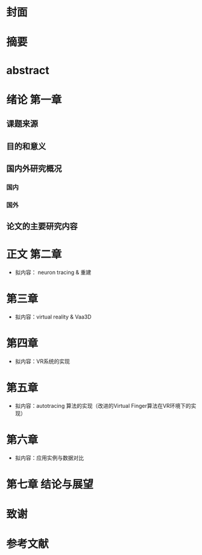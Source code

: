# 封面
# 摘要
# abstract
# 绪论 第一章
## 课题来源
## 目的和意义
## 国内外研究概况
### 国内
### 国外
## 论文的主要研究内容
# 正文 第二章
 - 拟内容： neuron tracing & 重建
## 

# 第三章
 - 拟内容：virtual reality & Vaa3D

# 第四章
 - 拟内容：VR系统的实现

# 第五章
 - 拟内容：autotracing 算法的实现（改进的Virtual Finger算法在VR环境下的实现）

# 第六章
 - 拟内容：应用实例与数据对比

# 第七章 结论与展望
# 致谢
# 参考文献
